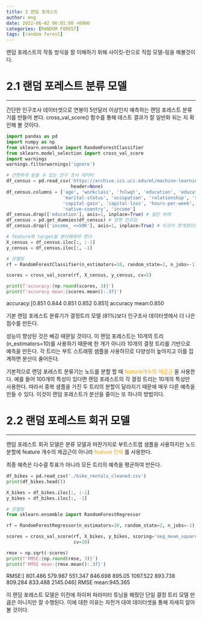 ```yaml
---
title: 2 랜덤 포레스트
author: mng
date: 2022-06-02 06:01:00 +0900
categories: [RANDOM FOREST]
tags: [random forest]
---
```


랜덤 포레스트의 작동 방식을 잘 이해하기 위해 사이킷-런으로 직접 모델-링을 해볼것이다.

# 2.1 랜덤 포레스트 분류 모델

---

간단한 인구조사 데이터셋으로 연봉이 5만달러 이상인지 예측하는 랜덤 포레스트 분류기를 만들어 본다. cross_val_score() 함수를 통해 테스트 결과가 잘 일반화 되는 지 확인해 볼 것이다.

```python
import pandas as pd
import numpy as np
from sklearn.ensemble import RandomForestClassifier
from sklearn.model_selection import cross_val_score
import warnings
warnings.filterwarnings('ignore')

# 간편하게 받을 수 있는 인구 조사 데이터
df_census = pd.read_csv('https://archive.ics.uci.edu/ml/machine-learning-databases/adult/adult.data',
                        header=None)
df_census.columns = ['age', 'workclass', 'fnlwgt', 'education', 'education-num',
                     'marital-status', 'occupation', 'relationship', 'race', 'sex',
                     'capital-gain', 'capital-loss', 'hours-per-week',
                     'native-country', 'income']
df_census.drop(['education'], axis=1, inplace=True) # 일단 버려
df_census = pd.get_dummies(df_census) # 원핫 인코딩
df_census.drop(['income_ <=50K'], axis=1, inplace=True) # 타깃이 쪼개졌으므로 하나 지워준다

# feature와 target을 분리해줘야 한다
X_census = df_census.iloc[:, :-1]
y_census = df_census.iloc[:, -1]

# 모델링
rf = RandomForestClassifier(n_estimators=10, random_state=2, n_jobs=-1)

scores = cross_val_score(rf, X_census, y_census, cv=5)

print(f'accuracy:{np.round(scores, 3)}')
print(f'accuracy mean:{scores.mean():.3f}')
```

accuracy:[0.851 0.844 0.851 0.852 0.851]
accuracy mean:0.850

기본 랜덤 포레스트 분류기가 결정트리 모델 (81%)보다 인구조사 데이터셋에서 더 나은 점수를 만든다.

성능이 향상된 것은 배깅 때문일 것이다. 이 랜덤 포레스트는 10개의 트리(n_estimators=10)를 사용하기 때문에 한 개가 아니라 10개의 결정 트리를 기반으로 예측을 만든다. 각 트리는 부트 스트래핑 샘플을 사용하므로 다양성이 높아지고 이를 집계하면 분산이 줄어든다.

기본적으로 랜덤 포레스트 분류기는 노드를 분할 할 때
<span style="color:orange">
feature개수의 제곱근
</span>
을 사용한다. 예를 들어 100개의 특성이 있다면 랜덤 포레스트의 각 결정 트리는 10개의 특성만 사용한다. 따라서 중복 샘플을 가진 두 트리의 분할이 달라지기 때문에 매우 다른 예측을 만들 수 있다. 이것이 랜덤 포레스트가 분산을 줄이는 또 하나의 방법이다.

# 2.2 랜덤 포레스트 회귀 모델

---

랜덤 포레스트 회귀 모델은 분류 모델과 마찬가지로 부트스트랩 샘플을 사용하지만
노드 분할에 feature 개수의 제곱근이 아니라
<span style="color:orange">
feature 전체
</span>
를 사용한다.

최종 예측은 다수결 투표가 아니라 모든 트리의 예측을 평균하여 만든다.

```python
df_bikes = pd.read_csv('./bike_rentals_cleaned.csv')
print(df_bikes.head())

X_bikes = df_bikes.iloc[:, :-1]
y_bikes = df_bikes.iloc[:, -1]

# 모델링
from sklearn.ensemble import RandomForestRegressor

rf = RandomForestRegressor(n_estimators=10, random_state=2, n_jobs=-1)

scores = cross_val_score(rf, X_bikes, y_bikes, scoring='neg_mean_squared_error',
                         cv=10)

rmse = np.sqrt(-scores)
print(f'RMSE:{np.round(rmse, 3)}')
print(f'RMSE mean:{rmse.mean():.3f}')
```

RMSE:[ 801.486  579.987  551.347  846.698  895.05  1097.522  893.738  809.284
833.488 2145.046]
RMSE mean:945.365

이 랜덤 포레스트 모델은 이전에 하이퍼 파라미터 튜닝을 해줬던 단일 결정 트리 모델 만큼은 아니지만 잘 수행된다. 이에 대한 이유는 자전거 대여 데이터셋을 통해 자세히 알아볼 것이다.
